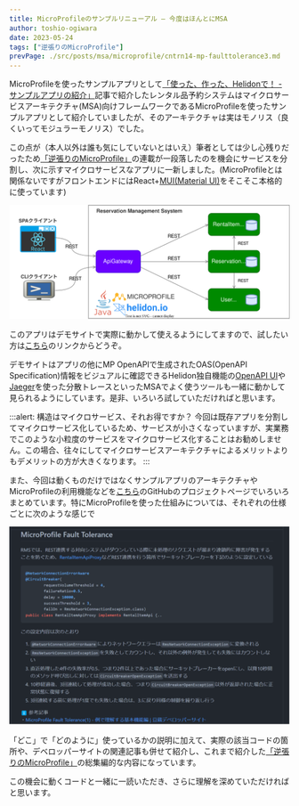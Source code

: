 ```yaml
---
title: MicroProfileのサンプルリニューアル – 今度はほんとにMSA
author: toshio-ogiwara
date: 2023-05-24
tags: ["逆張りのMicroProfile"]
prevPage: ./src/posts/msa/microprofile/cntrn14-mp-faulttolerance3.md
---
```

MicroProfileを使ったサンプルアプリとして[「使った、作った、Helidonで！ - サンプルアプリの紹介」](/msa/mp/cntrn03-sampleapp-helidon/)記事で紹介したレンタル品予約システムはマイクロサービスアーキテクチャ(MSA)向けフレームワークであるMicroProfileを使ったサンプルアプリとして紹介していましたが、そのアーキテクチャは実はモノリス（良くいってモジュラーモノリス）でした。

この点が（本人以外は誰も気にしていないとはいえ）筆者としては少し心残りだったため[「逆張りのMicroProfile」](/msa/#逆張りのmicroprofile-～-helidonで始めるマイクロサービスへの一歩-～)の連載が一段落したのを機会にサービスを分割し、次に示すマイクロサービスなアプリに一新しました。(MicroProfileとは関係ないですがフロントエンドにはReact+[MUI(Material UI)](https://mui.com/core/)をそこそこ本格的に使っています)

![overview](../../../img/mp/19-service-overview.drawio.svg)

このアプリはデモサイトで実際に動かして使えるようにしてますので、試したい方は[こちら](https://app.rms.extact.io)のリンクからどうぞ。

デモサイトはアプリの他にMP OpenAPIで生成されたOAS(OpenAPI Specification)情報をビジュアルに確認できるHelidon独自機能の[OpenAPI UI](https://api.rms.extact.io/openapi/)や[Jaeger](http://api.rms.extact.io:16686/)を使った分散トレースといったMSAでよく使うツールも一緒に動かして見られるようにしています。是非、いろいろ試していただければと思います。

:::alert: 構造はマイクロサービス、それお得ですか？
今回は既存アプリを分割してマイクロサービス化しているため、サービスが小さくなっていますが、実業務でこのような小粒度のサービスをマイクロサービス化することはお勧めしません。この場合、往々にしてマイクロサービスアーキテクチャによるメリットよりもデメリットの方が大きくなります。
:::

また、今回は動くものだけではなくサンプルアプリのアーキテクチャやMicroProfileの利用機能などを[こちら](https://github.com/extact-io/msa-rms-parent#readme)のGitHubのプロジェクトページでいろいろまとめています。特にMicroProfileを使った仕組みについては、それぞれの仕様ごとに次のような感じで

![github-capure](../../../img/mp/19-github-capture.drawio.svg)


「どこ」で「どのように」使っているかの説明に加えて、実際の該当コードの箇所や、デベロッパーサイトの関連記事も併せて紹介し、これまで紹介した[「逆張りのMicroProfile」](/msa/#逆張りのmicroprofile-～-helidonで始めるマイクロサービスへの一歩-～)の総集編的な内容になっています。

この機会に動くコードと一緒に一読いただき、さらに理解を深めていただければと思います。
